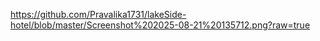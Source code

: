 https://github.com/Pravalika1731/lakeSide-hotel/blob/master/Screenshot%202025-08-21%20135712.png?raw=true
